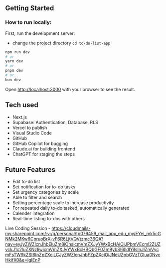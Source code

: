 ## Getting Started
### How to run locally:

First, run the development server:
- change the project directory ``` cd to-do-list-app ```
```bash
npm run dev
# or
yarn dev
# or
pnpm dev
# or
bun dev
```

Open [http://localhost:3000](http://localhost:3000) with your browser to see the result.

## Tech used
- Next.js
- Supabase: Authentication, Database, RLS
- Vercel to publish
- Visual Studio Code
- GitHub
- GitHub Copilot for bugging
- Claude.ai for building frontend
- ChatGPT for staging the steps


## Future Features
- Edit to-do list
- Set notification for to-do tasks
- Set urgency categories by scale
- Able to filter and search
- Setting percentage scale to increase productivity
- For repeated daily to-do tasked, automatically generated
- Calender integration
- Real-time listing to-dos with others

Live Coding Session - https://cloudmails-my.sharepoint.com/:v:/g/personal/tp076459_mail_apu_edu_my/EYei_mk5cGNMk2MKw6CpruoBrX-vF6R6LjtVQVtzmc36QA?nav=eyJyZWZlcnJhbEluZm8iOnsicmVmZXJyYWxBcHAiOiJPbmVEcml2ZUZvckJ1c2luZXNzIiwicmVmZXJyYWxBcHBQbGF0Zm9ybSI6IldlYiIsInJlZmVycmFsTW9kZSI6InZpZXciLCJyZWZlcnJhbFZpZXciOiJNeUZpbGVzTGlua0NvcHkifX0&e=IgIEnP

